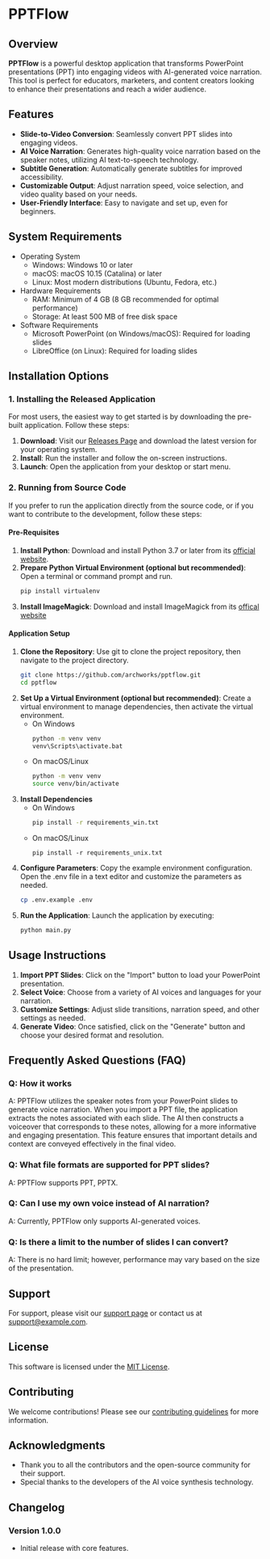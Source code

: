 # PPTFlow

## Overview

**PPTFlow** is a powerful desktop application that transforms PowerPoint presentations (PPT) into engaging videos with AI-generated voice narration. This tool is perfect for educators, marketers, and content creators looking to enhance their presentations and reach a wider audience.

## Features
- **Slide-to-Video Conversion**: Seamlessly convert PPT slides into engaging videos.
- **AI Voice Narration**: Generates high-quality voice narration based on the speaker notes, utilizing AI text-to-speech technology.
- **Subtitle Generation**: Automatically generate subtitles for improved accessibility.
- **Customizable Output**: Adjust narration speed, voice selection, and video quality based on your needs.
- **User-Friendly Interface**: Easy to navigate and set up, even for beginners.

## System Requirements
* Operating System
    * Windows: Windows 10 or later
    * macOS: macOS 10.15 (Catalina) or later
    * Linux: Most modern distributions (Ubuntu, Fedora, etc.)
* Hardware Requirements
    * RAM: Minimum of 4 GB (8 GB recommended for optimal performance)
    * Storage: At least 500 MB of free disk space
* Software Requirements
    * Microsoft PowerPoint (on Windows/macOS): Required for loading slides
    * LibreOffice (on Linux): Required for loading slides

## Installation Options
### 1. Installing the Released Application
For most users, the easiest way to get started is by downloading the pre-built application. Follow these steps:

1. **Download**: Visit our [Releases Page](https://github.com/archworks/pptflow/releases) and download the latest version for your operating system.
2. **Install**: Run the installer and follow the on-screen instructions.
3. **Launch**: Open the application from your desktop or start menu.

### 2. Running from Source Code
If you prefer to run the application directly from the source code, or if you want to contribute to the development, follow these steps:

#### Pre-Requisites

1. **Install Python**: Download and install Python 3.7 or later from its [official website](https://www.python.org/downloads/).
2. **Prepare Python Virtual Environment (optional but recommended)**: Open a terminal or command prompt and run.
    ```bash
    pip install virtualenv
    ``` 
3. **Install ImageMagick**: Download and install ImageMagick from its [offical website](https://imagemagick.org/script/download.php)

#### Application Setup
1. **Clone the Repository**: Use git to clone the project repository, then navigate to the project directory.
    ```bash
    git clone https://github.com/archworks/pptflow.git
    cd pptflow
    ```
2. **Set Up a Virtual Environment (optional but recommended)**: Create a virtual environment to manage dependencies, then activate the virtual environment.
    * On Windows
        ```bash
        python -m venv venv
        venv\Scripts\activate.bat
        ``` 
    * On macOS/Linux
        ```bash
        python -m venv venv
        source venv/bin/activate
        ``` 
3. **Install Dependencies**
    * On Windows
        ```bash
        pip install -r requirements_win.txt
        ```
    * On macOS/Linux  
        ```
        pip install -r requirements_unix.txt
        ```
4. **Configure Parameters**: Copy the example environment configuration. Open the .env file in a text editor and customize the parameters as needed.
    ```bash
    cp .env.example .env
    ```
5. **Run the Application**: Launch the application by executing:
    ```bash
    python main.py
    ```    

## Usage Instructions

1. **Import PPT Slides**: Click on the "Import" button to load your PowerPoint presentation.
2. **Select Voice**: Choose from a variety of AI voices and languages for your narration.
3. **Customize Settings**: Adjust slide transitions, narration speed, and other settings as needed.
4. **Generate Video**: Once satisfied, click on the "Generate" button and choose your desired format and resolution.

## Frequently Asked Questions (FAQ)
### Q: How it works
A: PPTFlow utilizes the speaker notes from your PowerPoint slides to generate voice narration. When you import a PPT file, the application extracts the notes associated with each slide. The AI then constructs a voiceover that corresponds to these notes, allowing for a more informative and engaging presentation. This feature ensures that important details and context are conveyed effectively in the final video.

### Q: What file formats are supported for PPT slides?
A: PPTFlow supports PPT, PPTX.

### Q: Can I use my own voice instead of AI narration?
A: Currently, PPTFlow only supports AI-generated voices.

### Q: Is there a limit to the number of slides I can convert?
A: There is no hard limit; however, performance may vary based on the size of the presentation.

## Support

For support, please visit our [support page](#) or contact us at [support@example.com](mailto:support@example.com).

## License

This software is licensed under the [MIT License](LICENSE).

## Contributing

We welcome contributions! Please see our [contributing guidelines](CONTRIBUTING.md) for more information.

## Acknowledgments

- Thank you to all the contributors and the open-source community for their support.
- Special thanks to the developers of the AI voice synthesis technology.

## Changelog

### Version 1.0.0
- Initial release with core features.
